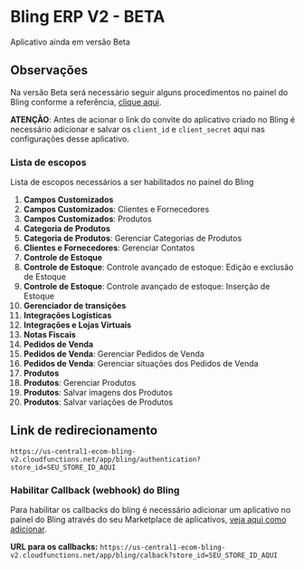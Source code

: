 # Bling ERP V2 - BETA

Aplicativo ainda em versão Beta

## Observações

Na versão Beta será necessário seguir alguns procedimentos no painel do Bling conforme a referência, [clique aqui](https://developer.bling.com.br/aplicativos#introdu%C3%A7%C3%A3o).

**ATENÇÃO**:  Antes de acionar o link do convite do aplicativo criado no Bling é necessário adicionar  e salvar os `client_id` e `client_secret` aqui nas configurações desse aplicativo.

### Lista de escopos

Lista de escopos necessários a ser habilitados no painel do Bling

1) **Campos Customizados**
1) **Campos Customizados**: Clientes e Fornecedores
1) **Campos Customizados**: Produtos
1) **Categoria de Produtos**
1) **Categoria de Produtos**: Gerenciar Categorias de Produtos
1) **Clientes e Fornecedores**: Gerenciar Contatos
1) **Controle de Estoque**
1) **Controle de Estoque**: Controle avançado de estoque: Edição e exclusão de Estoque
1) **Controle de Estoque**: Controle avançado de estoque: Inserção de Estoque
1) **Gerenciador de transições**
1) **Integrações Logísticas**
1) **Integrações e Lojas Virtuais**
1) **Notas Fiscais**
1) **Pedidos de Venda**
1) **Pedidos de Venda**: Gerenciar Pedidos de Venda
1) **Pedidos de Venda**: Gerenciar situações dos Pedidos de Venda
1) **Produtos**
1) **Produtos**: Gerenciar Produtos
1) **Produtos**: Salvar imagens dos Produtos
1) **Produtos**: Salvar variações de Produtos

## Link de redirecionamento

```https://us-central1-ecom-bling-v2.cloudfunctions.net/app/bling/authentication?store_id=SEU_STORE_ID_AQUI```

### Habilitar Callback (webhook) do Bling

Para habilitar os callbacks do bling é necessário adicionar um aplicativo no painel do Bling através do seu Marketplace de aplicativos, [veja aqui como adicionar](
https://ajuda.bling.com.br/hc/pt-br/articles/360047064713-Callback-de-altera%C3%A7%C3%A3o-de-situa%C3%A7%C3%A3o).

**URL para os callbacks:** ```https://us-central1-ecom-bling-v2.cloudfunctions.net/app/bling/calback?store_id=SEU_STORE_ID_AQUI```
